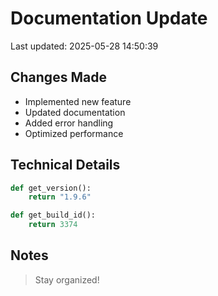 # Documentation Update

Last updated: 2025-05-28 14:50:39

## Changes Made
- Implemented new feature
- Updated documentation
- Added error handling
- Optimized performance

## Technical Details
```python
def get_version():
    return "1.9.6"

def get_build_id():
    return 3374
```

## Notes
> Stay organized!
